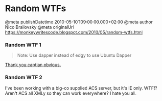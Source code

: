 # Random WTFs

@meta publishDatetime 2010-05-10T09:00:00.000+02:00
@meta author Nico Brailovsky
@meta originalUrl https://monkeywritescode.blogspot.com/2010/05/random-wtfs.html

### Random WTF 1

> Note: Use dapper instead of edgy to use Ubuntu Dapper

[Thank you captian obvious.](md_blog/youfoundadeadlink.md)
### Random WTF 2

I've been working with a big-co supplied ACS server, but it's IE only. WTF!? Aren't ACS all XMLy so they can work everywhere? I hate you all.

